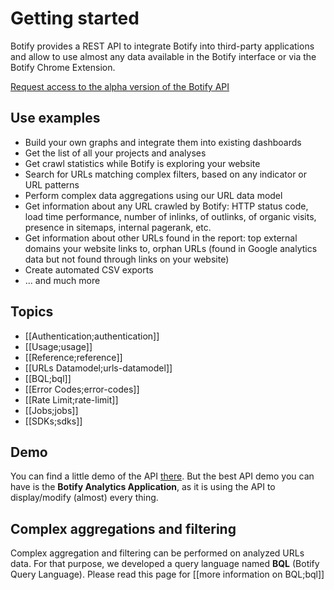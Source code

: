 # Getting started

Botify provides a REST API to integrate Botify into third-party applications and allow to use almost any data available in the Botify interface or via the Botify Chrome Extension.

<a href="https://docs.google.com/forms/d/1T6D588024flDKHS6q_IMlVMS-q8rmRvgzBIc8EZdyDo/viewform" class="inscription-button" target="_blank">Request access to the alpha version of the Botify API</a>

## Use examples
- Build your own graphs and integrate them into existing dashboards
- Get the list of all your projects and analyses
- Get crawl statistics while Botify is exploring your website
- Search for URLs matching complex filters, based on any indicator or URL patterns
- Perform complex data aggregations using our URL data model
- Get information about any URL crawled by Botify: HTTP status code, load  time performance, number of inlinks, of outlinks, of organic visits, presence in sitemaps, internal pagerank, etc.
- Get information about other URLs found in the report: top external domains your website links to, orphan URLs (found in Google analytics data but not found through links on your website)
- Create automated CSV exports
- ... and much more

## Topics
- [[Authentication;authentication]]
- [[Usage;usage]]
- [[Reference;reference]]
- [[URLs Datamodel;urls-datamodel]]
- [[BQL;bql]]
- [[Error Codes;error-codes]]
- [[Rate Limit;rate-limit]]
- [[Jobs;jobs]]
- [[SDKs;sdks]]

## Demo
You can find a little demo of the API [there](https://jsfiddle.net/8k20pbua/11/).
But the best API demo you can have is the **Botify Analytics Application**, as it is using the API to display/modify (almost) every thing.

## Complex aggregations and filtering
Complex aggregation and filtering can be performed on analyzed URLs data. For that purpose, we developed a query language named **BQL** (Botify Query Language). Please read this page for [[more information on BQL;bql]]

